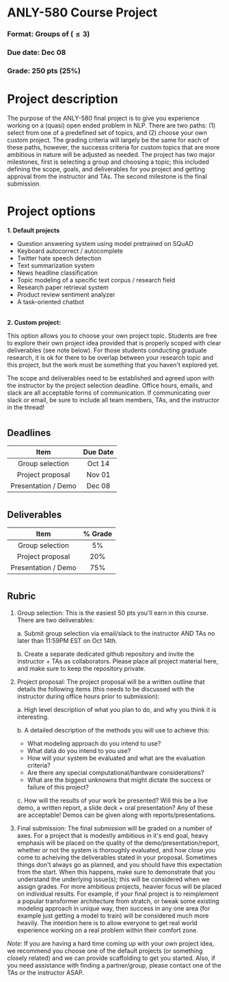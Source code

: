 # ANLY-580 Course Project

### Format: Groups of ($\leq 3$)

### Due date: Dec 08

### Grade: 250 pts (25%)

#
# Project description

The purpose of the ANLY-580 final project is to give you experience working on a (quasi) open ended problem in NLP. There are two paths: (1) select from one of a predefined set of topics, and (2) choose your own custom project. The grading criteria will largely be the same for each of these paths, however, the successs criteria for custom topics that are more ambitious in nature will be adjusted as needed. The project has two major milestones, first is selecting a group and choosing a topic; this included defining the scope, goals, and deliverables for you project and getting approval from the instructor and TAs. The second milestone is the final submission. 

# 
# Project options

**1. Default projects**

- Question answering system using model pretrained on SQuAD
- Keyboard autocorrect / autocomplete
- Twitter hate speech detection
- Text summarization system
- News headline classification
- Topic modeling of a specific text corpus / research field
- Research paper retrieval system
- Product review sentiment analyzer
- A task-oriented chatbot

\
**2. Custom project:**

This option allows you to choose your own project topic. Students are free to explore their own project idea provided that is properly scoped with clear deliverables (see note below). For those students conducting graduate research, it is ok for there to be overlap between your research topic and this project, but the work must be something that you haven't explored yet.

The scope and deliverables need to be established and agreed upon with the instructor by the project selection deadline. Office hours, emails, and slack are all acceptable forms of communication. If communicating over slack or email, be sure to include all team members, TAs, and the instructor in the thread!

#
## Deadlines

|   Item              | Due Date |
| :-----------------: | :------: |
| Group selection     |  Oct 14  |
| Project proposal    |  Nov 01  |
| Presentation / Demo |  Dec 08  |

#
## Deliverables

|   Item              | % Grade  |
| :-----------------: | :------: |
| Group selection     |     5%   |
| Project proposal    |    20%   | 
| Presentation / Demo |    75%   |

#
## Rubric

1. Group selection: This is the easiest 50 pts you'll earn in this course. There are two deliverables:

    a. Submit group selection via email/slack to the instructor AND TAs no later than 11:59PM EST on Oct 14th. 

    b. Create a separate dedicated github repository and invite the instructor + TAs as collaborators. Please place all project material here, and make sure to keep the repository private.

2. Project proposal: The project proposal will be a written outline that details the following items (this needs to be discussed with the instructor during office hours prior to submission):

    a. High level description of what you plan to do, and why you think it is interesting.

    b. A detailed description of the methods you will use to achieve this:
    * What modeling approach do you intend to use?
    * What data do you intend to you use?
    * How will your system be evaluated and what are the evaluation criteria?
    * Are there any special computational/hardware considerations?
    * What are the biggest unknowns that might dictate the success or failure of this project?

    c. How will the results of your work be presented? Will this be a live demo, a written report, a slide deck + oral presentation? Any of these are acceptable! Demos can be given along with reports/presentations.

3. Final submission: The final submission will be graded on a number of axes. For a project that is modestly ambitious in it's end goal, heavy emphasis will be placed on the quality of the demo/presentation/report, whether or not the system is thoroughly evaluated, and how close you come to acheiving the deliverables stated in your proposal. Sometimes things don't always go as planned, and you should have this expectation from the start. When this happens, make sure to demonstrate that you understand the underlying issue(s); this will be considered when we assign grades. For more ambitious projects, heavier focus will be placed on individual results. For example, if your final project is to reimplement a popular transformer architecture from stratch, or tweak some existing modeling approach in unique way, then success in any one area (for example just getting a model to train) will be considered much more heavily. The intention here is to allow everyone to get real world experience working on a real problem within their comfort zone.

*Note:* If you are having a hard time coming up with your own project idea, we recommend you choose one of the default projects (or something closely related) and we can provide scaffolding to get you started. Also, if you need assistance with finding a partner/group, please contact one of the TAs or the instructor ASAP.
